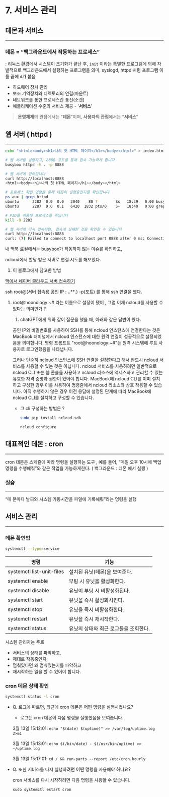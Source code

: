 # 7. 서비스 관리

## 데몬과 서비스

---

### 데몬 = “백그라운드에서 작동하는 프로세스”

: 리눅스 환경에서 시스템이 초기화가 끝난 후, `init` 이라는 특별한 프로그램에 의해 자발적으로 백그라운드에서 실행하는 프로그램을 의미, syslogd, httpd 처럼 프로그램 이름 끝에 `d`가 붙음

- 하드웨어 장치 관리
- 보조 기억장치와 디렉토리의 연결(마운트)
- 네트워크를 통한 프로세스간 통신(소켓)
- 애플리케이션 수준의 서비스 제공  - ‘**서비스**’

> **운영체제**의 관점에서는 “**데몬**”이며, **사용자의 관점**에서는 “**서비스**”
> 

## 웹 서버 ( httpd )

---

```bash
echo "<html><body><h1>나의 첫 HTML 페이지</h1></body></html>" > index.html

# 웹 서버를 실행하고, 8888 포트를 통해 접속 가능하게 합니다
busybox httpd -h . -p 8888

# 웹 서버에 접속합니다
curl http://localhost:8888
<html><body><h1>나의 첫 HTML 페이지</h1></body></html>

# 프로세스 확인 명령을 통해 데몬이 실행중인지를 확인합니다
ps aux | grep httpd
ubuntu      2282  0.0  0.0   2040    80 ?        Ss   18:39   0:00 busybox httpd -h ./wwwroot/ -p 8888
ubuntu      2287  0.0  0.1   6420  1832 pts/0    S+   18:40   0:00 grep --color=auto httpd

# PID를 이용해 프로세스를 죽입니다
kill -9 2282

# 웹 서버에 다시 접속하면, 접속에 실패한 것을 확인할 수 있습니다
curl http://localhost:8888
curl: (7) Failed to connect to localhost port 8888 after 0 ms: Connection refused
```

내 맥북 로컬에서는 busybox가 작동하지 않는 이슈를 확인하고, 

ncloud에서 할당 받은 서버로 연결 시도를 해보았다. 

1. 이 블로그에서 참고한 방법 

[맥에서 네이버 클라우드 서버 접속하기](https://smartnurse.tistory.com/3)

ssh root@(서버 접속용 공인 IP : ***.***.***.*) -p(포트) 를 통해 ssh 연결을 했다.

1. root@hoonology:~# 라는 이름으로 설정이 됐어 , 그럼 이제 ncloud를 사용할 수 있다는 의미인가 ?
    1. chatGPT에게 위와 같이 질문을 했을 때, 아래와 같은 답변이 왔다.
    
    공인 IP와 비밀번호를 사용하여 SSH를 통해 ncloud 인스턴스에 연결한다는 것은 MacBook 터미널에서 ncloud 인스턴스에 대한 원격 연결이 성공적으로 설정되었음을 의미합니다. 명령 프롬프트 "root@hoonology:~#"는 원격 시스템에 루트 사용자로 로그인했음을 나타냅니다.
    
    그러나 단순히 ncloud 인스턴스에 SSH 연결을 설정한다고 해서 반드시 ncloud 서비스를 사용할 수 있는 것은 아닙니다. ncloud 서비스를 사용하려면 일반적으로 ncloud CLI 또는 웹 콘솔을 사용하고 ncloud 리소스에 액세스하고 관리할 수 있는 유효한 자격 증명과 권한이 있어야 합니다.
    MacBook에 ncloud CLI를 이미 설치하고 구성한 경우 이를 사용하여 명령줄에서 ncloud 리소스와 상호 작용할 수 있습니다. 아직 수행하지 않은 경우 이전 응답에 설명된 단계에 따라 MacBook에 ncloud CLI를 설치하고 구성할 수 있습니다.
    
    - 그 cli 구성하는 방법은 ?
        
        ```bash
        sudo pip install ncloud-sdk
        ```
        
        ```bash
        ncloud configure
        ```
        

## 대표적인 데몬 : cron

---

cron 데몬은 스케쥴에 따라 명령을 실행하는 도구 , 예를 들어, “매일 오후 10시에 백업 명령을 수행해줘”와 같은 작업을 가능하게한다. ( 백그라운드 : 데몬 에서 실행 )

### 실습

---

“매 분마다 날짜와 시스템 가동시간을 파일에 기록해줘”라는 명령을 실행

## 서비스 관리

---

### 데몬 확인법

```bash
systemctl --type=service
```

| 명령 | 기능 |
| --- | --- |
| systemctl list-unit-files | 설치된 유닛(데몬)을 보여준다. |
| systemctl enable <unit> | 부팅 시 유닛을 활성화한다. |
| systemctl disable <unit> | 유닛이 부팅 시 비활성화된다. |
| systemctl start <unit> | 유닛을 즉시 활성화시킨다. |
| systemctl stop <unit> | 유닛을 즉시 비활성화한다. |
| systemctl restart <unit> | 유닛을 즉시 재시작한다. |
| systemctl status <unit> | 유닛의 상태와 최근 로그들을 조회한다. |

시스템 관리자는 주로

- 서비스의 상태를 파악하고,
- 제대로 작동중인지,
- 멈춰있다면 왜 멈춰있는지를 파악하고
- 재시작하는 일을 할 수 있어야 합니다.

### cron 데몬 상태 확인

```bash
systemctl status -l cron
```

- Q. 로그에 따르면, 최근에 cron 데몬은 어떤 명령을 실행시켰나요?
    - 로그는 cron 데몬이 다음 명령을 실행했음을 보여줍니다.
    
    3월 13일 15:12:01: `echo "$(date) $(uptime)" >> /var/log/uptime.log 2>&1`
    
    3월 13일 15:13:01: `echo $(/bin/date) - $(/usr/bin/uptime) >> ~/uptime.log`
    
    3월 13일 15:17:01: `cd / && run-parts --report /etc/cron.hourly`
    
- Q. 또한 서비스를 다시 실행하려면 어떤 명령을 사용해야 하나요?
    
    cron 서비스를 다시 시작하려면 다음 명령을 사용할 수 있습니다.
    
    `sudo systemctl estart cron`